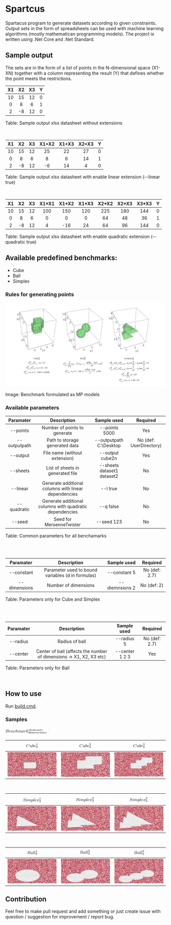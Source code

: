 # Spartcus

Spartacus program to generate datasets according to given constraints. 
Output sets in the form of spreadsheets can be used with machine learning algorithms (mostly mathematican programming models). The project is written using .Net Core and .Net Standard.

## Sample output
The sets are in the form of a list of points in the N-dimensional space (X1-XN) together with a column representing the result (Y) that defines whether the point meets the restrictions.

| X1 | X2 | X3 | Y  |
|:--:|:--:|:--:|:--:|
| 10 | 15 | 12 | 0 |
| 0  | 8  | 6  | 1 |
| 2  | -8 | 12 | 0 |

Table: Sample output xlsx datasheet without extensions

<br />

| X1 | X2 | X3 | X1+X2 | X1+X3 | X2+X3 | Y  |
|:--:|:--:|:--:|:--:|:--:|:--:|:--:|
| 10 | 15 | 12 | 25 | 22 | 27 | 0 |
| 0  | 8  | 6  | 8  | 6  | 14 | 1 |
| 2  | -8 | 12 | -6 | 14 | 4  | 0 |

Table: Sample output xlsx datasheet with enable linear extension (--linear true)

<br />

| X1 | X2 | X3 | X1\*X1 | X1\*X2 | X1\*X3 | X2\*X2 | X2\*X3 | X3\*X3 | Y  |
|:--:|:--:|:--:|:--:|:--:|:--:|:--:|:--:|:--:|:--:|
| 10 | 15 | 12 | 100 | 150 | 120 | 225 | 180 | 144 | 0 |
| 0  | 8  | 6  | 0 | 0  | 0  | 64 | 48 | 36 | 1 |
| 2  | -8 | 12 | 4 |-16 | 24 | 64 | 96  | 144 | 0 |

Table: Sample output xlsx datasheet with enable quadratic extension (--quadratic true)

## Available predefined benchmarks:
+ Cube
+ Ball
+ Simplex

### Rules for generating points

![Visualization](/docs/images/formulated_benchmarks.JPG)

Image: Benchmark formulated as MP models

### Available parameters

| Paramater | Description | Sample used | Required |
|:---------:|:-----------:|:-----------:|:--------:|
| --points  | Number of points to generate | --points 5000 | Yes |
| --outputpath  | Path to storage generated data | --outputpath C:\Desktop | No (def: UserDirectory) |
| --output  | File name (without extension) | --output cube2n | Yes |
| --sheets  | List of sheets in generated file | --sheets dataset1 dataset2 | No |
| --linear  | Generate additional columns with linear dependencies | --l true | No |
| --quadratic  | Generate additional columns with quadratic dependencies | --q false | No |
| --seed  | Seed for MersenneTwister | --seed 123 | No |

Table: Common parameters for all benchamarks

<br />
<br />

| Paramater | Description | Sample used | Required |
|:---------:|:-----------:|:-----------:|:--------:|
|--constant|Parameter used to bound variables (d in formulas)|--constant 5| No (def: 2.7) |
|--dimensions|Number of dimensions|--diemnsions 2|No (def: 2) |

Table: Parameters only for Cube and Simplex

<br />
<br />

| Paramater | Description | Sample used | Required |
|:---------:|:-----------:|:-----------:|:--------:|
|--radius|Radius of ball|--radius 5| No (def: 2.7) |
|--center|Center of ball (affects the number of dimensions -> X1, X2, X3 etc) |--center 1 2 3 |Yes|

Table: Parameters only for Ball

<br />

## How to use
Run [build.cmd](scripts/build.cmd). 

### Samples

![](/docs/images/sample_definition.JPG)

|![](/docs/images/cube_sample_1_symbol.JPG)|![](/docs/images/cube_sample_2_symbol.JPG)|![](/docs/images/cube_sample_3_symbol.JPG)|
|:---------:|:-----------:|:-----------:|
|![](/docs/images/cube_sample_1.JPG)|![](/docs/images/cube_sample_2.JPG)|![](/docs/images/cube_sample_3.JPG)|

<br />

|![](/docs/images/simplex_sample_1_symbol.JPG)|![](/docs/images/simplex_sample_2_symbol.JPG)|![](/docs/images/simplex_sample_3_symbol.JPG)|
|:---------:|:-----------:|:-----------:|
|![](/docs/images/simplex_sample_1.JPG)|![](/docs/images/simplex_sample_2.JPG)|![](/docs/images/simplex_sample_3.JPG)|

<br />

|![](/docs/images/ball_sample_1_symbol.JPG)|![](/docs/images/ball_sample_2_symbol.JPG)|![](/docs/images/ball_sample_3_symbol.JPG)|
|:---------:|:-----------:|:-----------:|
|![](/docs/images/ball_sample_1.JPG)|![](/docs/images/ball_sample_2.JPG)|![](/docs/images/ball_sample_3.JPG)|

## Contribution
Feel free to make pull request and add something or just create issue with question / suggestion for improvement / report bug.